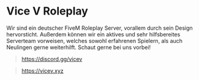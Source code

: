# Vice V Roleplay

Wir sind ein deutscher FiveM Roleplay Server, vorallem durch sein Design hervorsticht. Außerdem können wir ein aktives und sehr hilfsbereites Serverteam vorweisen, welches sowohl erfahrenen Spielern, als auch Neulingen gerne weiterhilft.
Schaut gerne bei uns vorbei!


> https://discord.gg/vicev

> https://vicev.xyz
